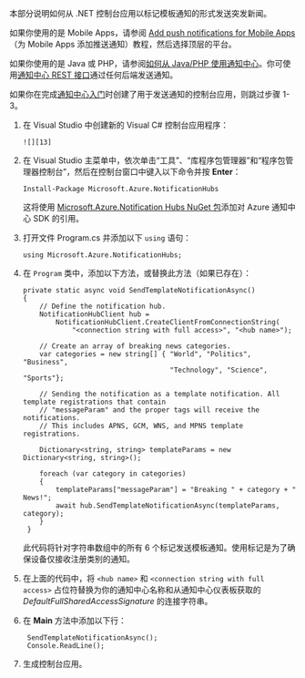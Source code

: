 本部分说明如何从 .NET 控制台应用以标记模板通知的形式发送突发新闻。

如果你使用的是 Mobile Apps，请参阅 [Add push notifications for Mobile Apps]（为 Mobile Apps 添加推送通知）教程，然后选择顶层的平台。

如果你使用的是 Java 或 PHP，请参阅[如何从 Java/PHP 使用通知中心]。你可使用[通知中心 REST 接口]通过任何后端发送通知。

如果你在完成[通知中心入门]时创建了用于发送通知的控制台应用，则跳过步骤 1-3。

1. 在 Visual Studio 中创建新的 Visual C# 控制台应用程序：

       ![][13]
2. 在 Visual Studio 主菜单中，依次单击“工具”、“库程序包管理器”和“程序包管理器控制台”，然后在控制台窗口中键入以下命令并按 **Enter**：

    ```
    Install-Package Microsoft.Azure.NotificationHubs
    ```

    这将使用 [Microsoft.Azure.Notification Hubs NuGet 包]添加对 Azure 通知中心 SDK 的引用。
3. 打开文件 Program.cs 并添加以下 `using` 语句：

    ```
    using Microsoft.Azure.NotificationHubs;
    ```
4. 在 `Program` 类中，添加以下方法，或替换此方法（如果已存在）：

    ```
    private static async void SendTemplateNotificationAsync()
    {
        // Define the notification hub.
        NotificationHubClient hub =
            NotificationHubClient.CreateClientFromConnectionString(
                "<connection string with full access>", "<hub name>");

        // Create an array of breaking news categories.
        var categories = new string[] { "World", "Politics", "Business",
                                        "Technology", "Science", "Sports"};

        // Sending the notification as a template notification. All template registrations that contain
        // "messageParam" and the proper tags will receive the notifications.
        // This includes APNS, GCM, WNS, and MPNS template registrations.

        Dictionary<string, string> templateParams = new Dictionary<string, string>();

        foreach (var category in categories)
        {
            templateParams["messageParam"] = "Breaking " + category + " News!";
            await hub.SendTemplateNotificationAsync(templateParams, category);
        }
     }
    ```

    此代码将针对字符串数组中的所有 6 个标记发送模板通知。使用标记是为了确保设备仅接收注册类别的通知。
5. 在上面的代码中，将 `<hub name>` 和 `<connection string with full access>` 占位符替换为你的通知中心名称和从通知中心仪表板获取的 *DefaultFullSharedAccessSignature* 的连接字符串。
6. 在 **Main** 方法中添加以下行：

    ```
     SendTemplateNotificationAsync();
     Console.ReadLine();
    ```
7. 生成控制台应用。

<!-- Images. -->
[13]: ./media/notification-hubs-back-end/notification-hub-create-console-app.png

<!-- URLs. -->

[通知中心入门]: ../articles/notification-hubs/notification-hubs-windows-store-dotnet-get-started-wns-push-notification.md
[通知中心 REST 接口]: http://msdn.microsoft.com/library/windowsazure/dn223264.aspx
[Add push notifications for Mobile Apps]: ../articles/app-service-mobile/app-service-mobile-windows-store-dotnet-get-started-push.md
[如何从 Java/PHP 使用通知中心]: ../articles/notification-hubs/notification-hubs-java-push-notification-tutorial.md
[Microsoft.Azure.Notification Hubs NuGet 包]: http://www.nuget.org/packages/Microsoft.Azure.NotificationHubs/

<!---HONumber=Mooncake_1205_2016-->